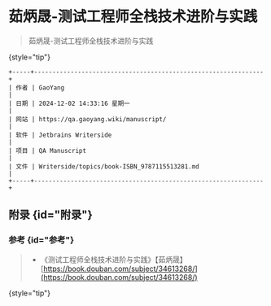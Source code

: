 #  茹炳晟-测试工程师全栈技术进阶与实践

>  茹炳晟-测试工程师全栈技术进阶与实践
> 
{style="tip"}

```text
+-----+---------------------------------------------------------------+
| 作者 | GaoYang                                                       |
| 日期 | 2024-12-02 14:33:16 星期一                                     |
| 网站 | https://qa.gaoyang.wiki/manuscript/                           |
| 软件 | Jetbrains Writerside                                          |
| 项目 | QA Manuscript                                                 |
| 文件 | Writerside/topics/book-ISBN_9787115513281.md                  |
+-----+---------------------------------------------------------------+
```

<show-structure for="chapter,procedure" depth="2"/>

## 附录 {id="附录"}

### 参考 {id="参考"}

> - 《测试工程师全栈技术进阶与实践》【茹炳晟】[https://book.douban.com/subject/34613268/](https://book.douban.com/subject/34613268/)
>
{style="tip"}